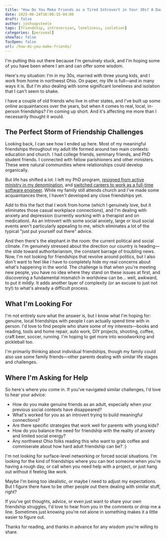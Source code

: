 ```yaml
---
title: "How Do You Make Friends as a Tired Introvert in Your 30s? A Dad's Honest Ask for Advice"
date: 2025-06-24T16:08:15-04:00
draft: false
author: joshuapsteele
tags: [friendship, introversion, loneliness, isolation]
categories: [personal]
showToc: false
TocOpen: false
url: /how-do-you-make-friends/
---
```


I'm putting this out there because I'm genuinely stuck, and I'm hoping some of you have been where I am and can offer some wisdom.

Here's my situation: I'm in my 30s, married with three young kids, and I work from home in northwest Ohio. On paper, my life is full—and in many ways it is. But I'm also dealing with some significant loneliness and isolation that I can't seem to shake.

I have a couple of old friends who live in other states, and I've built up some online acquaintances over the years, but when it comes to real, local, in-person friendships? I'm coming up short. And it's affecting me more than I necessarily thought it would.

## The Perfect Storm of Friendship Challenges

Looking back, I can see how I ended up here. Most of my meaningful friendships throughout my adult life formed around two main contexts: education and church. I had college friends, seminary friends, and PhD student friends. I connected with fellow parishioners and other ministers. These were natural communities where relationships could develop organically.

But life has shifted a lot. I left my PhD program, [resigned from active ministry in my denomination](/im-resigning-from-ordained-ministry-in-the-anglican-church-in-north-america/), and [switched careers to work as a full-time software engineer](/my-coding-bootcamp-journey-how-a-pastor-became-a-programmer/). While my family still attends church and I've made some acquaintances there, I haven't developed any close friendships yet.

Add to this the fact that I work from home (which I genuinely love, but it eliminates those casual workplace connections), and I'm dealing with anxiety and depression (currently working with a therapist and on medication). As an introvert with some social anxiety, large or loud social events aren't particularly appealing to me, which eliminates a lot of the typical "just put yourself out there" advice.

And then there's the elephant in the room: the current political and social climate. I'm genuinely stressed about the direction our country is heading—the slide toward authoritarianism, the constant barrage of troubling news. Now, I'm not looking for friendships that revolve around politics, but I also don't want to feel like I have to completely hide my real concerns about what's happening in the world. The challenge is that when you're meeting new people, you have no idea where they stand on these issues at first, and discovering a fundamental mismatch in worldview can be... well, awkward, to put it mildly. It adds another layer of complexity (or an excuse to just not try!) to what's already a difficult process.

## What I'm Looking For

I'm not entirely sure what the answer is, but I know what I'm hoping for: genuine, local friendships with people I can actually spend time with in person. I'd love to find people who share some of my interests—books and reading, tools and home repair, auto work, DIY projects, shooting, coffee, craft beer, soccer, running. I'm hoping to get more into woodworking and pickleball too.

I'm primarily thinking about individual friendships, though my family could also use some family friends—other parents dealing with similar life stages and challenges.

## Where I'm Asking for Help

So here's where you come in. If you've navigated similar challenges, I'd love to hear your advice:

- How do you make genuine friends as an adult, especially when your previous social contexts have disappeared?
- What's worked for you as an introvert trying to build meaningful connections?
- Are there specific strategies that work well for parents with young kids?
- How do you balance the need for friendship with the reality of anxiety and limited social energy?
- Any northwest Ohio folks reading this who want to grab coffee and commiserate about how hard adult friendship can be? :)

I'm not looking for surface-level networking or forced social situations. I'm looking for the kind of friendships where you can text someone when you're having a rough day, or call when you need help with a project, or just hang out without it feeling like work.

Maybe I'm being too idealistic, or maybe I need to adjust my expectations. But I figure there have to be other people out there dealing with similar stuff, right?

If you've got thoughts, advice, or even just want to share your own friendship struggles, I'd love to hear from you in the comments or drop me a line. Sometimes just knowing you're not alone in something makes it a little easier to figure out.

Thanks for reading, and thanks in advance for any wisdom you're willing to share.